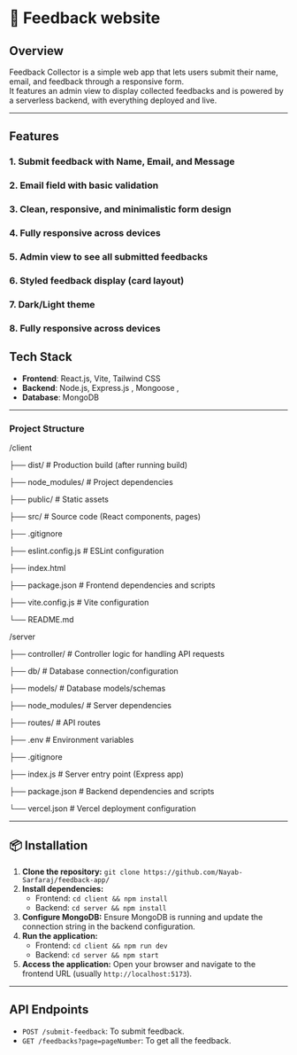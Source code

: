 # 🚀 Feedback website


## Overview
Feedback Collector is a simple web app that lets users submit their name, email, and feedback through a responsive form.  
It features an admin view to display collected feedbacks and is powered by a serverless backend, with everything deployed and live.

---

## Features

### 1. Submit feedback with Name, Email, and Message

### 2.  Email field with basic validation

### 3. Clean, responsive, and minimalistic form design

### 4.  Fully responsive across devices

### 5. Admin view to see all submitted feedbacks

### 6. Styled feedback display (card layout)

### 7.  Dark/Light theme 

### 8. Fully responsive across devices



## Tech Stack
- **Frontend**: React.js, Vite, Tailwind CSS
- **Backend**: Node.js, Express.js , Mongoose , 
- **Database**: MongoDB


---
### Project Structure

/client

  ├── dist/               # Production build (after running build)
  
  ├── node_modules/        # Project dependencies
  
  ├── public/              # Static assets
  
  ├── src/                 # Source code (React components, pages)
  
  ├── .gitignore
  
  ├── eslint.config.js     # ESLint configuration
  
  ├── index.html
  
  ├── package.json         # Frontend dependencies and scripts
  
  ├── vite.config.js       # Vite configuration
  
  └── README.md

/server

  ├── controller/          # Controller logic for handling API requests
  
  ├── db/                  # Database connection/configuration
  
  ├── models/              # Database models/schemas
  
  ├── node_modules/        # Server dependencies
  
  ├── routes/              # API routes
  
  ├── .env                 # Environment variables
  
  ├── .gitignore
  
  ├── index.js             # Server entry point (Express app)
  
  ├── package.json         # Backend dependencies and scripts
  
  └── vercel.json          # Vercel deployment configuration


---

## 📦 Installation

1.  **Clone the repository:** `git clone https://github.com/Nayab-Sarfaraj/feedback-app/`
2.  **Install dependencies:**
    *   Frontend: `cd client && npm install`
    *   Backend: `cd server && npm install`
3.  **Configure MongoDB:** Ensure MongoDB is running and update the connection string in the backend configuration.
4.  **Run the application:**
    *   Frontend: `cd client && npm run dev`
    *   Backend: `cd server && npm start`
5.  **Access the application:** Open your browser and navigate to the frontend URL (usually `http://localhost:5173`).




---
## API Endpoints

*   `POST /submit-feedback`: To submit feedback.
*   `GET /feedbacks?page=pageNumber`: To get all the feedback.
 
  

